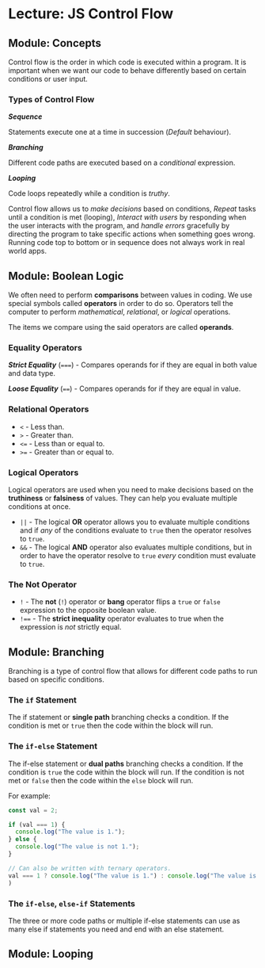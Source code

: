 # Lecture: JS Control Flow

## Module: Concepts

Control flow is the order in which code is executed within a program. It is important when we want our code to behave differently based on certain conditions or user input.

### Types of Control Flow

**_Sequence_**

Statements execute one at a time in succession (_Default_ behaviour).

**_Branching_**

Different code paths are executed based on a _conditional_ expression.

**_Looping_**

Code loops repeatedly while a condition is _truthy_.

Control flow allows us to _make decisions_ based on conditions, _Repeat_ tasks until a condition is met (looping), _Interact with users_ by responding when the user interacts with the program, and _handle errors_ gracefully by directing the program to take specific actions when something goes wrong. Running code top to bottom or in sequence does not always work in real world apps.

## Module: Boolean Logic

We often need to perform **comparisons** between values in coding. We use special symbols called **operators** in order to do so. Operators tell the computer to perform _mathematical_, _relational_, or _logical_ operations.

The items we compare using the said operators are called **operands**.

### Equality Operators

**_Strict Equality_** (`===`) - Compares operands for if they are equal in both value and data type.

**_Loose Equality_** (`==`) - Compares operands for if they are equal in value.

### Relational Operators

- `<` - Less than.
- `>` - Greater than.
- `<=` - Less than or equal to.
- `>=` - Greater than or equal to.

### Logical Operators

Logical operators are used when you need to make decisions based on the **truthiness** or **falsiness** of values. They can help you evaluate multiple conditions at once.

- `||` - The logical **OR** operator allows you to evaluate multiple conditions and if _any_ of the conditions evaluate to `true` then the operator resolves to `true`.
- `&&` - The logical **AND** operator also evaluates multiple conditions, but in order to have the operator resolve to `true` _every_ condition must evaluate to `true`.

### The Not Operator

- `!` - The **not** (`!`) operator or **bang** operator flips a `true` or `false` expression to the opposite boolean value.
- `!==` - The **strict inequality** operator evaluates to true when the expression is _not_ strictly equal.

## Module: Branching

Branching is a type of control flow that allows for different code paths to run based on specific conditions.

### The `if` Statement

The if statement or **single path** branching checks a condition. If the condition is met or `true` then the code within the block will run.

### The `if-else` Statement

The if-else statement or **dual paths** branching checks a condition. If the condition is `true` the code within the block will run. If the condition is not met or `false` then the code within the `else` block will run.

For example:

```javascript
const val = 2;

if (val === 1) {
  console.log("The value is 1.");
} else {
  console.log("The value is not 1.");
}

// Can also be written with ternary operators.
val === 1 ? console.log("The value is 1.") : console.log("The value is not 1.");
)
```

### The `if-else`, `else-if` Statements

The three or more code paths or multiple if-else statements can use as many else if statements you need and end with an else statement.

## Module: Looping
